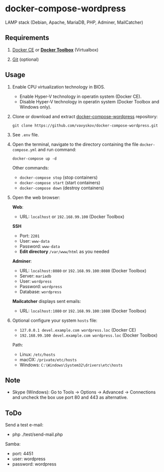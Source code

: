 # docker-compose-wordpress

LAMP stack (Debian, Apache, MariaDB, PHP, Adminer, MailCatcher)

## Requirements
1. [Docker CE](https://download.docker.com?target=_blank) or [**Docker Toolbox**](https://www.vagrantup.com/?target=_blank) (Virtualbox)

1. [Git](https://git-scm.com/?target=_blank) (optional)

## Usage

1. Enable CPU virtualization technology in BIOS.

    - Enable Hyper-V technology in operatin system (Docker CE).
    - Disable Hyper-V technology in operatin system (Docker Toolbox and Windows only).
      
1. Clone or download and extract [docker-compose-wordpress](https://github.com/vavyskov/docker-compose-wordpress/archive/master.zip?target=_blank) repository:
        
       git clone https://github.com/vavyskov/docker-compose-wordpress.git

1. See `.env` file.

1. Open the terminal, navigate to the directory containing the file `docker-compose.yml` and run command:

       docker-compose up -d
             
    Other commands:
    
    - `docker-compose stop` (stop containers)
    - `docker-compose start` (start containers)
    - `docker-compose down` (destroy containers)
    
1. Open the web browser:

    **Web**:
    - URL: `localhost` or `192.168.99.100` (Docker Toolbox)
    
    **SSH**
    - Port: `2201`
    - User: `www-data`
    - Password: `www-data`
    - **Edit directory** `/var/www/html` as you needed

    **Adminer**:
    - URL: `localhost:8080` or `192.168.99.100:8080` (Docker Toolbox)
    - Server: `mariadb`
	- User: `wordpress`
	- Password: `wordpress`
	- Database: `wordpress`
	
	**Mailcatcher** displays sent emails:
	- URL: `localhost:1080` or `192.168.99.100:1080` (Docker Toolbox)

1. Optional configure your system `hosts` file:

	- `127.0.0.1 devel.example.com wordpress.loc` (Docker CE)
	- `192.168.99.100 devel.example.com wordpress.loc` (Docker Toolbox)

	Path:
    - Linux: `/etc/hosts`
	- macOX: `/private/etc/hosts`
	- Windows: `C:\Windows\System32\drivers\etc\hosts`

## Note

- Skype (Windows): Go to Tools → Options → Advanced → Connections and uncheck the box use port 80 and 443 as alternative.

## ToDo

Send a test e-mail:
- php ./test/send-mail.php

Samba:
- port: 4451
- user: wordpress
- password: wordpress
